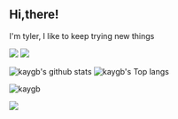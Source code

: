 ## Hi,there! 


I'm tyler, I like to keep trying new things 


[![](https://data.jsdelivr.com/v1/package/gh/kaygb/kaygb/badge)](https://www.jsdelivr.com/package/gh/kaygb/kaygb)
[![](https://img.shields.io/github/license/kaygb/kaygb)](https://github.com/kaygb/kaygb/blob/master/LICENSE)



<img src="https://github-readme-stats.vercel.app/api?username=kaygb&show_icons=true&icon_color=0366d6&bg_color=ffffff&hide_title=true&hide=contribs&include_all_commits=true" alt="kaygb's github stats"/>

<img src="https://github-readme-stats.vercel.app/api/top-langs/?username=kaygb&layout=compact" alt="kaygb's Top langs"/>

![kaygb](https://count.getloli.com/get/@kaygb?theme=rule34)

![](https://th.bing.com/th/id/R.2e369731f92f9947654927e5de81b36a?rik=FBPnHhD27aXAPg&riu=http%3a%2f%2fimg.huashi6.com%2fimages%2fresource%2f2020%2f03%2f11%2f80037h133p0_wk2560x2560.jpg&ehk=YWWdRp%2fj%2fjHmHBEzlUDpGjjek52RIU2RTFSDibX0LQY%3d&risl=&pid=ImgRaw&r=0)



